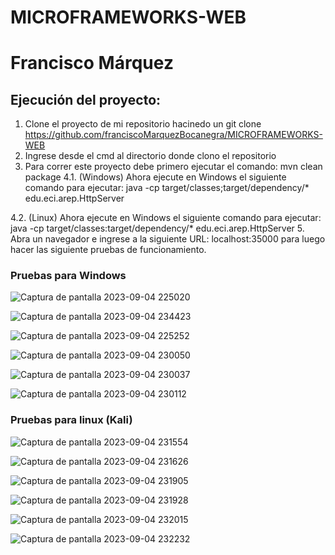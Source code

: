 # MICROFRAMEWORKS-WEB

# Francisco Márquez

## Ejecución del proyecto: 

1. Clone el proyecto de mi repositorio hacinedo un git clone https://github.com/franciscoMarquezBocanegra/MICROFRAMEWORKS-WEB
2. Ingrese desde el cmd al directorio donde clono el repositorio
3. Para correr este proyecto debe primero ejecutar el comando: mvn clean package
4.1. (Windows) Ahora ejecute en Windows el siguiente comando para ejecutar: java -cp target/classes;target/dependency/* edu.eci.arep.HttpServer
   
4.2. (Linux) Ahora ejecute en Windows el siguiente comando para ejecutar: java -cp target/classes:target/dependency/* edu.eci.arep.HttpServer
5. Abra un navegador e ingrese a la siguiente URL: localhost:35000 para luego hacer las siguiente pruebas de funcionamiento.

### Pruebas para Windows

![Captura de pantalla 2023-09-04 225020](https://github.com/franciscoMarquezBocanegra/MICROFRAMEWORKS-WEB/assets/98216991/0b17acc0-62d8-41db-9a02-8e1e8fbd8403)

![Captura de pantalla 2023-09-04 234423](https://github.com/franciscoMarquezBocanegra/MICROFRAMEWORKS-WEB/assets/98216991/7c847044-1d31-4451-b079-85433bada814)

![Captura de pantalla 2023-09-04 225252](https://github.com/franciscoMarquezBocanegra/MICROFRAMEWORKS-WEB/assets/98216991/3e8e90ab-342d-431d-9f8d-1c157d6a9051)

![Captura de pantalla 2023-09-04 230050](https://github.com/franciscoMarquezBocanegra/MICROFRAMEWORKS-WEB/assets/98216991/170309ff-2b67-41b7-832a-59cde17ac5cc)

![Captura de pantalla 2023-09-04 230037](https://github.com/franciscoMarquezBocanegra/MICROFRAMEWORKS-WEB/assets/98216991/a0c3ac1f-7fd2-48c7-97a9-89f0e3b1a1ee)

![Captura de pantalla 2023-09-04 230112](https://github.com/franciscoMarquezBocanegra/MICROFRAMEWORKS-WEB/assets/98216991/9739a63e-a54e-44f3-8b1b-abef716eb923)







### Pruebas para linux (Kali)

![Captura de pantalla 2023-09-04 231554](https://github.com/franciscoMarquezBocanegra/MICROFRAMEWORKS-WEB/assets/98216991/399f19aa-f826-4e76-aed1-e8373a4ffbc8)

![Captura de pantalla 2023-09-04 231626](https://github.com/franciscoMarquezBocanegra/MICROFRAMEWORKS-WEB/assets/98216991/ab052716-b18f-483a-a07d-31f22af19c73)

![Captura de pantalla 2023-09-04 231905](https://github.com/franciscoMarquezBocanegra/MICROFRAMEWORKS-WEB/assets/98216991/5674c404-6ab7-4822-9244-5cb2c83c26e6)

![Captura de pantalla 2023-09-04 231928](https://github.com/franciscoMarquezBocanegra/MICROFRAMEWORKS-WEB/assets/98216991/d3406ccd-c49b-4686-be1f-81251f58fd28)

![Captura de pantalla 2023-09-04 232015](https://github.com/franciscoMarquezBocanegra/MICROFRAMEWORKS-WEB/assets/98216991/69bf8bf8-d54b-4325-bd48-78c863957158)

![Captura de pantalla 2023-09-04 232232](https://github.com/franciscoMarquezBocanegra/MICROFRAMEWORKS-WEB/assets/98216991/b3aef1ad-4649-41a6-a7ed-feb6eb663388)





